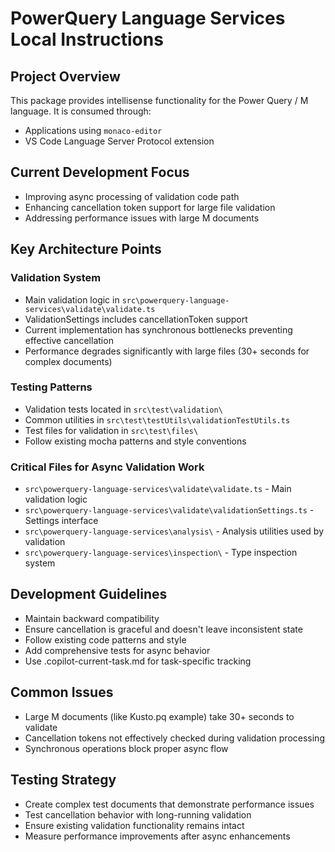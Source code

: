 # PowerQuery Language Services Local Instructions

## Project Overview

This package provides intellisense functionality for the Power Query / M language. It is consumed through:

- Applications using `monaco-editor`
- VS Code Language Server Protocol extension

## Current Development Focus

- Improving async processing of validation code path
- Enhancing cancellation token support for large file validation
- Addressing performance issues with large M documents

## Key Architecture Points

### Validation System

- Main validation logic in `src\powerquery-language-services\validate\validate.ts`
- ValidationSettings includes cancellationToken support
- Current implementation has synchronous bottlenecks preventing effective cancellation
- Performance degrades significantly with large files (30+ seconds for complex documents)

### Testing Patterns

- Validation tests located in `src\test\validation\`
- Common utilities in `src\test\testUtils\validationTestUtils.ts`
- Test files for validation in `src\test\files\`
- Follow existing mocha patterns and style conventions

### Critical Files for Async Validation Work

- `src\powerquery-language-services\validate\validate.ts` - Main validation logic
- `src\powerquery-language-services\validate\validationSettings.ts` - Settings interface
- `src\powerquery-language-services\analysis\` - Analysis utilities used by validation
- `src\powerquery-language-services\inspection\` - Type inspection system

## Development Guidelines

- Maintain backward compatibility
- Ensure cancellation is graceful and doesn't leave inconsistent state
- Follow existing code patterns and style
- Add comprehensive tests for async behavior
- Use .copilot-current-task.md for task-specific tracking

## Common Issues

- Large M documents (like Kusto.pq example) take 30+ seconds to validate
- Cancellation tokens not effectively checked during validation processing
- Synchronous operations block proper async flow

## Testing Strategy

- Create complex test documents that demonstrate performance issues
- Test cancellation behavior with long-running validation
- Ensure existing validation functionality remains intact
- Measure performance improvements after async enhancements
